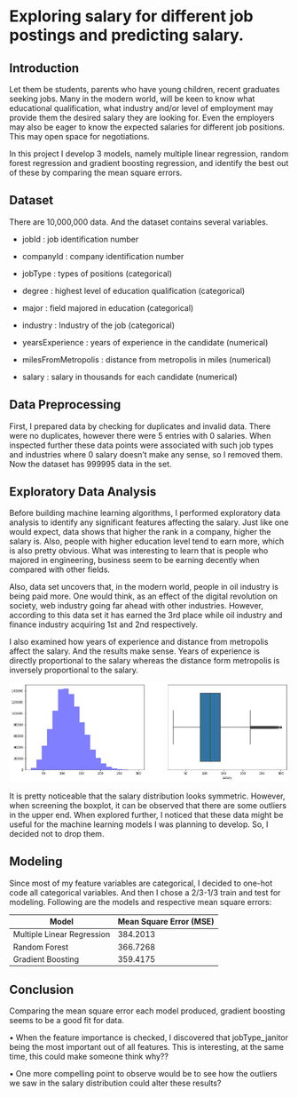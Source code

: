 # Exploring salary for different job postings and predicting salary.

## Introduction

Let them be students, parents who have young children, recent graduates seeking jobs. Many in the modern world, will be keen to know what educational qualification, what industry and/or level of employment may provide them the desired salary they are looking for. Even the employers may also be eager to know the expected salaries for different job positions. This may open space for negotiations.

In this project I develop 3 models, namely multiple linear regression, random forest regression and gradient boosting regression, and identify the best out of these by comparing the mean square errors.

## Dataset

There are 10,000,000 data. And the dataset contains several variables.

- jobId		 	: job identification number 

- companyId	 	: company identification number

- jobType	 	: types of positions (categorical)

- degree		 	: highest level of education qualification (categorical)

- major		 	: field majored in education (categorical)

- industry		: Industry of the job (categorical)

- yearsExperience          : years of experience in the candidate (numerical)

- milesFromMetropolis : distance from metropolis in miles (numerical)

- salary			: salary in thousands for each candidate (numerical)

## Data Preprocessing

First, I prepared data by checking for duplicates and invalid data. There were no duplicates, however there were 5 entries with 0 salaries. When inspected further these data points were associated with such job types and industries where 0 salary doesn’t make any sense, so I removed them. Now the dataset has 999995 data in the set.

## Exploratory Data Analysis

Before building machine learning algorithms, I performed exploratory data analysis to identify any significant features affecting the salary. 
Just like one would expect, data shows that higher the rank in a company, higher the salary is. Also, people with higher education level tend to earn more, which is also pretty obvious. What was interesting to learn that is people who majored in engineering, business seem to be earning decently when compared with other fields. 

Also, data set uncovers that, in the modern world, people in oil industry is being paid more. One would think, as an effect of the digital revolution on society, web industry going far ahead with other industries. However, according to this data set it has earned the 3rd place while oil industry and finance industry acquiring 1st and 2nd respectively.
 
I also examined how years of experience and distance from metropolis affect the salary. And the results make sense. Years of experience is directly proportional to the salary whereas the distance form metropolis is inversely proportional to the salary.

![](SalaryDistribution.png)

It is pretty noticeable that the salary distribution looks symmetric. However, when screening the boxplot, it can be observed that there are some outliers in the upper end. When explored further, I noticed that these data might be useful for the machine learning models I was planning to develop. So, I decided not to drop them.

## Modeling

Since most of my feature variables are categorical, I decided to one-hot code all categorical variables. And then I chose a 2/3-1/3 train and test for modeling.
Following are the models and respective mean square errors:

Model | Mean Square Error (MSE)
------------ | -------------
Multiple Linear Regression| 384.2013
Random Forest | 	366.7268
Gradient Boosting |  359.4175

## Conclusion

Comparing the mean square error each model produced, gradient boosting seems to be a good fit for data. 

•	When the feature importance is checked, I discovered that jobType_janitor being the most important out of all features. This is interesting, at the same time, this could make someone think why??

•	One more compelling point to observe would be to see how the outliers we saw in the salary distribution could alter these results?
